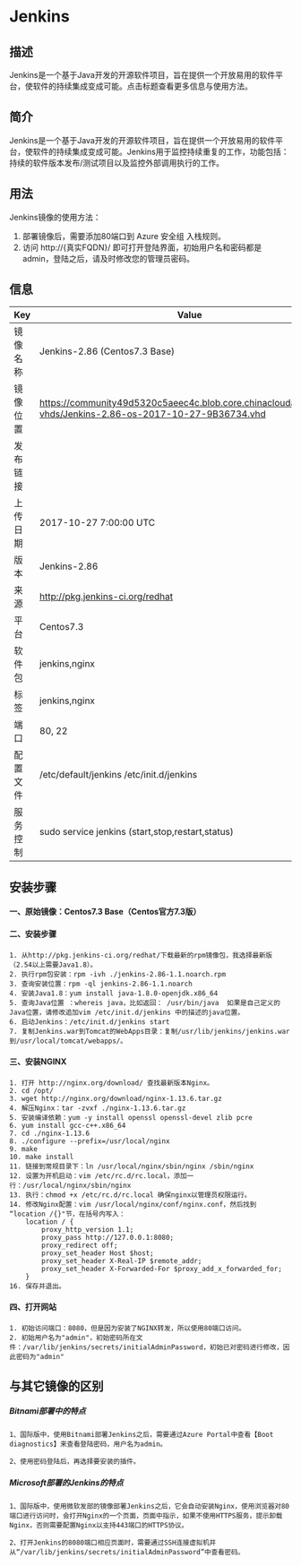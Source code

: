 # Jenkins

## 描述

Jenkins是一个基于Java开发的开源软件项目，旨在提供一个开放易用的软件平台，使软件的持续集成变成可能。点击标题查看更多信息与使用方法。


## 简介
Jenkins是一个基于Java开发的开源软件项目，旨在提供一个开放易用的软件平台，使软件的持续集成变成可能。Jenkins用于监控持续重复的工作，功能包括：持续的软件版本发布/测试项目以及监控外部调用执行的工作。


## 用法
Jenkins镜像的使用方法：
1. 部署镜像后，需要添加80端口到 Azure 安全组 入栈规则。<br/>
2. 访问 http://{真实FQDN}/ 即可打开登陆界面，初始用户名和密码都是admin，登陆之后，请及时修改您的管理员密码。

## 信息

|Key|Value|
|---|-----|
|镜像名称|Jenkins-2.86 (Centos7.3 Base)|
|镜像位置|https://community49d5320c5aeec4c.blob.core.chinacloudapi.cn/sxz-vhds/Jenkins-2.86-os-2017-10-27-9B36734.vhd |
|发布链接||
|上传日期|2017-10-27 7:00:00 UTC|
|版本|Jenkins-2.86|
|来源|http://pkg.jenkins-ci.org/redhat |
|平台|Centos7.3|
|软件包|jenkins,nginx|
|标签|jenkins,nginx|
|端口|80, 22|
|配置文件|/etc/default/jenkins /etc/init.d/jenkins|
|服务控制|sudo service jenkins (start,stop,restart,status)|

## 安装步骤


#### 一、原始镜像：Centos7.3 Base（Centos官方7.3版）
#### 二、安装步骤

	1. 从http://pkg.jenkins-ci.org/redhat/下载最新的rpm镜像包，我选择最新版（2.54以上需要Java1.8）。
	2. 执行rpm包安装：rpm -ivh ./jenkins-2.86-1.1.noarch.rpm
	3. 查询安装位置：rpm -ql jenkins-2.86-1.1.noarch
	4. 安装Java1.8：yum install java-1.8.0-openjdk.x86_64
	5. 查询Java位置 ：whereis java，比如返回： /usr/bin/java  如果是自己定义的Java位置，请修改追加vim /etc/init.d/jenkins 中的描述的java位置。
	6. 启动Jenkins：/etc/init.d/jenkins start
	7. 复制Jenkins.war到Tomcat的WebApps目录：复制/usr/lib/jenkins/jenkins.war到/usr/local/tomcat/webapps/。


#### 三、安装NGINX

	1. 打开 http://nginx.org/download/ 查找最新版本Nginx。
	2. cd /opt/
	3. wget http://nginx.org/download/nginx-1.13.6.tar.gz
	4. 解压Nginx：tar -zvxf ./nginx-1.13.6.tar.gz
	5. 安装编译依赖：yum -y install openssl openssl-devel zlib pcre 
	6. yum install gcc-c++.x86_64
	7. cd ./nginx-1.13.6
	8. ./configure --prefix=/usr/local/nginx
	9. make
	10. make install
	11. 链接到常规目录下：ln /usr/local/nginx/sbin/nginx /sbin/nginx
	12. 设置为开机启动：vim /etc/rc.d/rc.local，添加一行：/usr/local/nginx/sbin/nginx
	13. 执行：chmod +x /etc/rc.d/rc.local 确保nginx以管理员权限运行。
	14. 修改Nginx配置：vim /usr/local/nginx/conf/nginx.conf，然后找到 “location /{}"节，在括号内写入：
	    location / {
            proxy_http_version 1.1;
            proxy_pass http://127.0.0.1:8080;
            proxy_redirect off; 
            proxy_set_header Host $host; 
            proxy_set_header X-Real-IP $remote_addr;
            proxy_set_header X-Forwarded-For $proxy_add_x_forwarded_for; 
        }
	16. 保存并退出。

#### 四、打开网站

	1. 初始访问端口：8080，但是因为安装了NGINX转发，所以使用80端口访问。
	2. 初始用户名为"admin"，初始密码所在文件：/var/lib/jenkins/secrets/initialAdminPassword，初始已对密码进行修改，因此密码为"admin"

 


## 与其它镜像的区别

##### Bitnami部署中的特点

    1、国际版中，使用Bitnami部署Jenkins之后，需要通过Azure Portal中查看【Boot diagnostics】来查看登陆密码，用户名为admin。

    2、使用密码登陆后，再选择要安装的插件。

##### Microsoft部署的Jenkins的特点
    
    1、国际版中，使用微软发部的镜像部署Jenkins之后，它会自动安装Nginx，使用浏览器对80端口进行访问时，会打开Nginx的一个页面，页面中指示，如果不使用HTTPS服务，提示卸载Nginx，否则需要配置Nginx以支持443端口的HTTPS协议。

    2、打开Jenkins的8080端口相应页面时，需要通过SSH连接虚拟机并从“/var/lib/jenkins/secrets/initialAdminPassword”中查看密码。